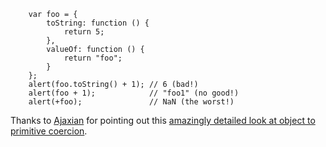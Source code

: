<code>
    var foo = { 
        toString: function () { 
            return 5; 
        }, 
        valueOf: function () { 
            return "foo"; 
        } 
    }; 
    alert(foo.toString() + 1); // 6 (bad!) 
    alert(foo + 1);            // "foo1" (no good!) 
    alert(+foo);               // NaN (the worst!)
</code>

Thanks to [Ajaxian](http://ajaxian.com/archives/a-very-detailed-look-at-object-to-primitive-conversions) for pointing out this [amazingly detailed look at object to primitive coercion](http://www.adequatelygood.com/2010/3/Object-to-Primitive-Conversions-in-JavaScript).